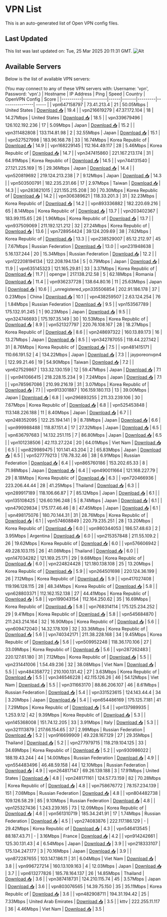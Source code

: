 # VPN List

This is an auto-generated list of Open VPN config files.

## Last Updated

This list was last updated on: Tue, 25 Mar 2025 20:11:31 GMT.
![Alt](https://repobeats.axiom.co/api/embed/186b98318ef1479477931607c1ad7d823f12451f.svg "Repobeats analytics image")

## Available Servers

Below is the list of available VPN servers:

(You may connect to any of these VPN servers with: Username: 'vpn', Password: 'vpn'.)
| Hostname | IP Address | Ping | Speed | Country | OpenVPN Config | Score |
|----------|------------|------|-------|---------|----------------| ----- |
| vpn647158797 | 73.41.213.4 | 21 | 50.05Mbps | United States | [Download 📥](./configs/server_0_US.ovpn) | 19.4 |
| vpn216619279 | 47.37.172.104 | 18 | 14.27Mbps | United States | [Download 📥](./configs/server_1_US.ovpn) | 18.5 |
| vpn339679496 | 126.102.192.236 | 17 | 5.09Mbps | Japan | [Download 📥](./configs/server_2_JP.ovpn) | 15.2 |
| vpn311482808 | 133.114.81.98 | 2 | 32.55Mbps | Japan | [Download 📥](./configs/server_3_JP.ovpn) | 15.1 |
| vpn527527998 | 183.96.168.78 | 33 | 16.74Mbps | Korea Republic of | [Download 📥](./configs/server_4_KR.ovpn) | 14.9 |
| vpn168229145 | 112.164.49.117 | 28 | 5.46Mbps | Korea Republic of | [Download 📥](./configs/server_5_KR.ovpn) | 14.7 |
| vpn347415860 | 221.167.213.174 | 31 | 64.91Mbps | Korea Republic of | [Download 📥](./configs/server_6_KR.ovpn) | 14.5 |
| vpn744131540 | 27.121.225.169 | 15 | 29.36Mbps | Japan | [Download 📥](./configs/server_7_JP.ovpn) | 14.4 |
| vpn520819692 | 219.124.213.238 | 7 | 9.12Mbps | Japan | [Download 📥](./configs/server_8_JP.ovpn) | 14.3 |
| vpn503500791 | 182.235.231.66 | 17 | 2.97Mbps | Taiwan | [Download 📥](./configs/server_9_TW.ovpn) | 14.3 |
| vpn283821015 | 221.155.215.208 | 30 | 70.30Mbps | Korea Republic of | [Download 📥](./configs/server_10_KR.ovpn) | 14.2 |
| vpn306389621 | 118.33.201.3 | 31 | 32.23Mbps | Korea Republic of | [Download 📥](./configs/server_11_KR.ovpn) | 14.2 |
| vpn893336882 | 182.220.69.216 | 65 | 8.14Mbps | Korea Republic of | [Download 📥](./configs/server_12_KR.ovpn) | 13.7 |
| vpn203402367 | 183.99.115.65 | 26 | 1.96Mbps | Korea Republic of | [Download 📥](./configs/server_13_KR.ovpn) | 13.7 |
| vpn937509069 | 211.192.121.212 | 32 | 27.24Mbps | Korea Republic of | [Download 📥](./configs/server_14_KR.ovpn) | 13.6 |
| vpn728954424 | 39.124.209.69 | 38 | 7.62Mbps | Korea Republic of | [Download 📥](./configs/server_15_KR.ovpn) | 13.3 |
| vpn238529007 | 85.12.212.97 | 45 | 7.67Mbps | Russian Federation | [Download 📥](./configs/server_16_RU.ovpn) | 13.0 |
| vpn231948638 | 5.16.137.244 | 20 | 15.34Mbps | Russian Federation | [Download 📥](./configs/server_17_RU.ovpn) | 12.2 |
| vpn122208194134 | 122.208.194.134 | 5 | 0.79Mbps | Japan | [Download 📥](./configs/server_18_JP.ovpn) | 11.9 |
| vpn635145323 | 121.165.29.81 | 33 | 3.37Mbps | Korea Republic of | [Download 📥](./configs/server_19_KR.ovpn) | 11.7 |
| opengw | 217.138.212.58 | 5 | 62.18Mbps | Romania | [Download 📥](./configs/server_20_RO.ovpn) | 11.4 |
| vpn936237728 | 138.64.80.16 | 11 | 25.63Mbps | Japan | [Download 📥](./configs/server_21_JP.ovpn) | 10.6 |
| _unregistered_vpn335506854 | 202.91.186.178 | 37 | 0.23Mbps | China | [Download 📥](./configs/server_22_CN.ovpn) | 10.1 |
| vpn438259507 | 2.63.124.254 | 76 | 1.84Mbps | Russian Federation | [Download 📥](./configs/server_23_RU.ovpn) | 9.5 |
| vpn153567789 | 175.132.91.245 | 1 | 90.23Mbps | Japan | [Download 📥](./configs/server_24_JP.ovpn) | 9.5 |
| vpn324746693 | 175.197.35.149 | 30 | 10.53Mbps | Korea Republic of | [Download 📥](./configs/server_25_KR.ovpn) | 8.9 |
| vpn521327797 | 220.76.108.167 | 28 | 18.27Mbps | Korea Republic of | [Download 📥](./configs/server_26_KR.ovpn) | 8.6 |
| vpn248697322 | 160.13.89.173 | 16 | 13.27Mbps | Japan | [Download 📥](./configs/server_27_JP.ovpn) | 8.5 |
| vpn342787055 | 118.44.227.142 | 31 | 8.76Mbps | Korea Republic of | [Download 📥](./configs/server_28_KR.ovpn) | 7.5 |
| vpn481415171 | 110.66.191.52 | 4 | 134.22Mbps | Japan | [Download 📥](./configs/server_29_JP.ovpn) | 7.3 |
| jayporeonvpn4 | 122.99.21.46 | 19 | 54.90Mbps | Taiwan | [Download 📥](./configs/server_30_TW.ovpn) | 7.2 |
| vpn627529867 | 133.32.130.159 | 12 | 59.47Mbps | Japan | [Download 📥](./configs/server_31_JP.ovpn) | 7.1 |
| vpn941066415 | 218.228.15.234 | 9 | 7.24Mbps | Japan | [Download 📥](./configs/server_32_JP.ovpn) | 7.1 |
| vpn785967086 | 210.99.216.19 | 31 | 3.07Mbps | Korea Republic of | [Download 📥](./configs/server_33_KR.ovpn) | 7.1 |
| vpn913301887 | 106.159.180.113 | 13 | 39.00Mbps | Japan | [Download 📥](./configs/server_34_JP.ovpn) | 6.8 |
| vpn296893255 | 211.33.239.106 | 30 | 7.67Mbps | Korea Republic of | [Download 📥](./configs/server_35_KR.ovpn) | 6.8 |
| vpn525453848 | 113.148.226.188 | 11 | 8.40Mbps | Japan | [Download 📥](./configs/server_36_JP.ovpn) | 6.7 |
| vpn248352095 | 122.25.194.141 | 9 | 8.78Mbps | Japan | [Download 📥](./configs/server_37_JP.ovpn) | 6.6 |
| vpn999988488 | 118.87.151.4 | 17 | 27.32Mbps | Japan | [Download 📥](./configs/server_38_JP.ovpn) | 6.5 |
| vpn636797683 | 14.132.251.115 | 7 | 86.80Mbps | Japan | [Download 📥](./configs/server_39_JP.ovpn) | 6.5 |
| vpn101238506 | 42.113.27.224 | 20 | 64.01Mbps | Viet Nam | [Download 📥](./configs/server_40_VN.ovpn) | 6.5 |
| vpn829989475 | 101.141.43.204 | 2 | 65.83Mbps | Japan | [Download 📥](./configs/server_41_JP.ovpn) | 6.5 |
| vpn527779213 | 178.78.32.46 | 38 | 6.91Mbps | Russian Federation | [Download 📥](./configs/server_42_RU.ovpn) | 6.4 |
| vpn865760186 | 153.202.65.33 | 8 | 71.98Mbps | Japan | [Download 📥](./configs/server_43_JP.ovpn) | 6.4 |
| vpn490011664 | 121.168.227.79 | 29 | 8.18Mbps | Korea Republic of | [Download 📥](./configs/server_44_KR.ovpn) | 6.3 |
| vpn720466936 | 223.206.44.44 | 28 | 41.25Mbps | Thailand | [Download 📥](./configs/server_45_TH.ovpn) | 6.3 |
| vpn289917189 | 118.106.66.87 | 7 | 85.12Mbps | Japan | [Download 📥](./configs/server_46_JP.ovpn) | 6.1 |
| vpn135108425 | 126.60.196.248 | 5 | 8.74Mbps | Japan | [Download 📥](./configs/server_47_JP.ovpn) | 6.1 |
| vpn479029834 | 175.177.46.46 | 8 | 47.45Mbps | Japan | [Download 📥](./configs/server_48_JP.ovpn) | 6.1 |
| vpn498175076 | 180.70.144.31 | 31 | 28.76Mbps | Korea Republic of | [Download 📥](./configs/server_49_KR.ovpn) | 6.1 |
| vpn574608849 | 220.79.235.251 | 28 | 13.20Mbps | Korea Republic of | [Download 📥](./configs/server_50_KR.ovpn) | 6.0 |
| vpn980344053 | 186.57.48.63 | 2 | 3.95Mbps | Argentina | [Download 📥](./configs/server_51_AR.ovpn) | 6.0 |
| vpn215357848 | 211.55.109.2 | 26 | 19.62Mbps | Korea Republic of | [Download 📥](./configs/server_52_KR.ovpn) | 6.0 |
| vpn576606942 | 49.228.103.115 | 26 | 41.08Mbps | Thailand | [Download 📥](./configs/server_53_TH.ovpn) | 6.0 |
| vpn147034282 | 121.169.25.171 | 29 | 9.68Mbps | Korea Republic of | [Download 📥](./configs/server_54_KR.ovpn) | 6.0 |
| vpn224824428 | 121.180.138.108 | 25 | 13.20Mbps | Korea Republic of | [Download 📥](./configs/server_55_KR.ovpn) | 5.9 |
| vpn264501698 | 220.124.36.199 | 26 | 7.12Mbps | Korea Republic of | [Download 📥](./configs/server_56_KR.ovpn) | 5.9 |
| vpn417027408 | 119.196.128.115 | 28 | 48.34Mbps | Korea Republic of | [Download 📥](./configs/server_57_KR.ovpn) | 5.8 |
| vpn628803371 | 112.162.152.138 | 27 | 44.41Mbps | Korea Republic of | [Download 📥](./configs/server_58_KR.ovpn) | 5.8 |
| vpn199043154 | 112.164.250.62 | 35 | 16.69Mbps | Korea Republic of | [Download 📥](./configs/server_59_KR.ovpn) | 5.8 |
| vpn768314114 | 175.125.234.252 | 29 | 9.41Mbps | Korea Republic of | [Download 📥](./configs/server_60_KR.ovpn) | 5.8 |
| vpn545684870 | 211.243.214.164 | 32 | 16.90Mbps | Korea Republic of | [Download 📥](./configs/server_61_KR.ovpn) | 5.6 |
| vpn609472040 | 14.32.178.109 | 32 | 33.36Mbps | Korea Republic of | [Download 📥](./configs/server_62_KR.ovpn) | 5.6 |
| vpn740342171 | 211.38.228.168 | 34 | 9.45Mbps | Korea Republic of | [Download 📥](./configs/server_63_KR.ovpn) | 5.6 |
| vpn509952248 | 118.36.170.106 | 27 | 33.09Mbps | Korea Republic of | [Download 📥](./configs/server_64_KR.ovpn) | 5.6 |
| vpn287262483 | 220.127.61.180 | 31 | 7.12Mbps | Korea Republic of | [Download 📥](./configs/server_65_KR.ovpn) | 5.5 |
| vpn231441006 | 1.54.49.236 | 32 | 38.08Mbps | Viet Nam | [Download 📥](./configs/server_66_VN.ovpn) | 5.5 |
| vpn484358772 | 210.100.131.42 | 27 | 3.63Mbps | Korea Republic of | [Download 📥](./configs/server_67_KR.ovpn) | 5.5 |
| vpn346546228 | 42.115.126.26 | 46 | 54.12Mbps | Viet Nam | [Download 📥](./configs/server_68_VN.ovpn) | 5.5 |
| vpn311663170 | 88.86.206.107 | 46 | 8.61Mbps | Russian Federation | [Download 📥](./configs/server_69_RU.ovpn) | 5.4 |
| vpn331523615 | 124.143.44.4 | 34 | 3.20Mbps | Japan | [Download 📥](./configs/server_70_JP.ovpn) | 5.4 |
| vpn654486169 | 175.125.7.181 | 41 | 7.29Mbps | Korea Republic of | [Download 📥](./configs/server_71_KR.ovpn) | 5.4 |
| vpn137989935 | 1.253.9.12 | 42 | 9.39Mbps | Korea Republic of | [Download 📥](./configs/server_72_KR.ovpn) | 5.3 |
| vpn145368008 | 151.74.12.205 | 33 | 3.91Mbps | Italy | [Download 📥](./configs/server_73_IT.ovpn) | 5.3 |
| vpn321113879 | 217.66.154.65 | 37 | 2.99Mbps | Russian Federation | [Download 📥](./configs/server_74_RU.ovpn) | 5.2 |
| vpn916699909 | 49.228.167.129 | 27 | 29.35Mbps | Thailand | [Download 📥](./configs/server_75_TH.ovpn) | 5.2 |
| vpn277979715 | 118.219.104.125 | 33 | 34.69Mbps | Korea Republic of | [Download 📥](./configs/server_76_KR.ovpn) | 5.2 |
| vpn930986022 | 188.19.43.244 | 44 | 14.00Mbps | Russian Federation | [Download 📥](./configs/server_77_RU.ovpn) | 4.9 |
| vpn554483496 | 46.48.59.158 | 44 | 12.10Mbps | Russian Federation | [Download 📥](./configs/server_78_RU.ovpn) | 4.9 |
| vpn264817147 | 69.26.139.188 | 3 | 17.91Mbps | United States | [Download 📥](./configs/server_79_US.ovpn) | 4.8 |
| vpn248171161 | 124.57.73.159 | 82 | 70.28Mbps | Korea Republic of | [Download 📥](./configs/server_80_KR.ovpn) | 4.8 |
| vpn758676772 | 78.157.234.139 | 151 | 7.08Mbps | Russian Federation | [Download 📥](./configs/server_81_RU.ovpn) | 4.8 |
| vpn804482738 | 109.126.58.29 | 85 | 9.10Mbps | Russian Federation | [Download 📥](./configs/server_82_RU.ovpn) | 4.8 |
| vpn125327436 | 1.243.239.165 | 73 | 12.09Mbps | Korea Republic of | [Download 📥](./configs/server_83_KR.ovpn) | 4.6 |
| vpn561310719 | 185.34.241.91 | 17 | 1.74Mbps | Russian Federation | [Download 📥](./configs/server_84_RU.ovpn) | 4.5 |
| vpn274083876 | 222.117.186.129 | - | 29.42Mbps | Korea Republic of | [Download 📥](./configs/server_85_KR.ovpn) | 4.3 |
| vpn546413545 | 88.187.43.71 | - | 3.16Mbps | France | [Download 📥](./configs/server_86_FR.ovpn) | 4.2 |
| vpn914242661 | 125.30.131.43 | 4 | 6.54Mbps | Japan | [Download 📥](./configs/server_87_JP.ovpn) | 3.9 |
| vpn218333107 | 175.134.247.177 | 3 | 70.16Mbps | Japan | [Download 📥](./configs/server_88_JP.ovpn) | 3.9 |
| vpn872287655 | 103.147.186.11 | 31 | 6.04Mbps | Viet Nam | [Download 📥](./configs/server_89_VN.ovpn) | 3.8 |
| vpn996727214 | 160.13.109.163 | 4 | 12.03Mbps | Japan | [Download 📥](./configs/server_90_JP.ovpn) | 3.7 |
| vpn613277826 | 185.78.164.137 | 26 | 14.85Mbps | Thailand | [Download 📥](./configs/server_91_TH.ovpn) | 3.6 |
| vpn387418731 | 124.210.115.74 | 45 | 3.57Mbps | Japan | [Download 📥](./configs/server_92_JP.ovpn) | 3.6 |
| vpn803076565 | 14.39.75.150 | 35 | 35.11Mbps | Korea Republic of | [Download 📥](./configs/server_93_KR.ovpn) | 3.6 |
| vpn482908711 | 194.31.194.42 | 25 | 7.33Mbps | United Arab Emirates | [Download 📥](./configs/server_94_AE.ovpn) | 3.5 |
| kttv | 222.255.11.117 | 36 | 4.46Mbps | Viet Nam | [Download 📥](./configs/server_95_VN.ovpn) | 3.5 |
